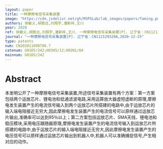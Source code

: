 ```yaml
---
layout: paper
title: 一种摩擦电信号采集装置
image: "https://cdn.jsdelivr.net/gh/MSPSLab/lab_images/papers/faming.png"
authors: 徐敏义,胡致远,刘翔宇,潘新祥,王川
year: 2020
ref: 徐敏义,胡致远,刘翔宇,潘新祥,王川. 一种摩擦电信号采集装置[P]. 辽宁省：CN112129329A,2020-12-25
journal: "一种摩擦电信号采集装置[P]. 辽宁省：CN112129329A,2020-12-25"
type: patents
num: CN202011098786.7
catenum: G01D5/242;H03H5/12;H02N1/04
mainnum: G01D5/242
---
```


# Abstract

本发明公开了一种摩擦电信号采集装置,所述信号采集装置有两个方案：第一方案包括两个运放芯片、锂电池和低通滤波电路,采用运算放大器虚短虚断的原理,摩擦电发生装置产生的电流信号输入到两个运放芯片所搭建的电路中,由于运放芯片的输入端电阻接近无穷大,因此摩擦电发生装置产生的电流信号可以原样通过运放芯片输出,准确率可以达到95％以上；第二方案包括运放芯片、SMA天线、锂电池和稳压模块,采用电压跟随器原理,摩擦电发生装置产生的电流信号输入到运放芯片所搭建的电路中,由于运放芯片的输入端电阻接近无穷大,因此摩擦电发生装置产生的电压信号可以原样通过运放芯片输出到机器人中,机器人可以准确捕捉信号,产生相对应的动作。